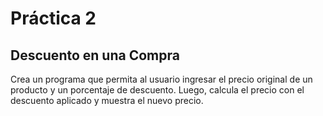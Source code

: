 # Práctica 2
## Descuento en una Compra
Crea un programa que permita al usuario ingresar el precio original de un producto y un porcentaje de descuento. Luego, calcula el precio con el descuento aplicado y muestra el nuevo precio.